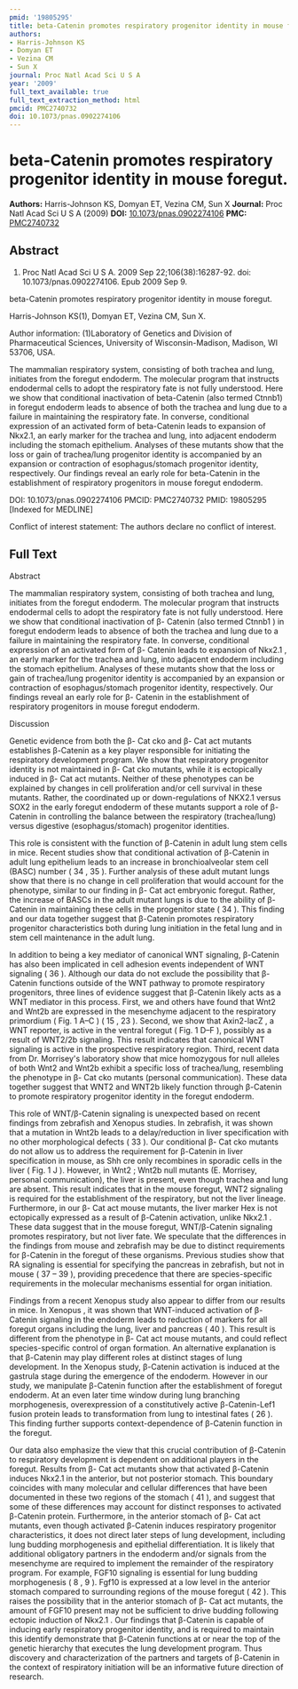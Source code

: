 ```yaml
---
pmid: '19805295'
title: beta-Catenin promotes respiratory progenitor identity in mouse foregut.
authors:
- Harris-Johnson KS
- Domyan ET
- Vezina CM
- Sun X
journal: Proc Natl Acad Sci U S A
year: '2009'
full_text_available: true
full_text_extraction_method: html
pmcid: PMC2740732
doi: 10.1073/pnas.0902274106
---
```


# beta-Catenin promotes respiratory progenitor identity in mouse foregut.
**Authors:** Harris-Johnson KS, Domyan ET, Vezina CM, Sun X
**Journal:** Proc Natl Acad Sci U S A (2009)
**DOI:** [10.1073/pnas.0902274106](https://doi.org/10.1073/pnas.0902274106)
**PMC:** [PMC2740732](https://www.ncbi.nlm.nih.gov/pmc/articles/PMC2740732/)

## Abstract

1. Proc Natl Acad Sci U S A. 2009 Sep 22;106(38):16287-92. doi: 
10.1073/pnas.0902274106. Epub 2009 Sep 9.

beta-Catenin promotes respiratory progenitor identity in mouse foregut.

Harris-Johnson KS(1), Domyan ET, Vezina CM, Sun X.

Author information:
(1)Laboratory of Genetics and Division of Pharmaceutical Sciences, University of 
Wisconsin-Madison, Madison, WI 53706, USA.

The mammalian respiratory system, consisting of both trachea and lung, initiates 
from the foregut endoderm. The molecular program that instructs endodermal cells 
to adopt the respiratory fate is not fully understood. Here we show that 
conditional inactivation of beta-Catenin (also termed Ctnnb1) in foregut 
endoderm leads to absence of both the trachea and lung due to a failure in 
maintaining the respiratory fate. In converse, conditional expression of an 
activated form of beta-Catenin leads to expansion of Nkx2.1, an early marker for 
the trachea and lung, into adjacent endoderm including the stomach epithelium. 
Analyses of these mutants show that the loss or gain of trachea/lung progenitor 
identity is accompanied by an expansion or contraction of esophagus/stomach 
progenitor identity, respectively. Our findings reveal an early role for 
beta-Catenin in the establishment of respiratory progenitors in mouse foregut 
endoderm.

DOI: 10.1073/pnas.0902274106
PMCID: PMC2740732
PMID: 19805295 [Indexed for MEDLINE]

Conflict of interest statement: The authors declare no conflict of interest.

## Full Text

Abstract

The mammalian respiratory system, consisting of both trachea and lung, initiates from the foregut endoderm. The molecular program that instructs endodermal cells to adopt the respiratory fate is not fully understood. Here we show that conditional inactivation of β- Catenin (also termed Ctnnb1 ) in foregut endoderm leads to absence of both the trachea and lung due to a failure in maintaining the respiratory fate. In converse, conditional expression of an activated form of β- Catenin leads to expansion of Nkx2.1 , an early marker for the trachea and lung, into adjacent endoderm including the stomach epithelium. Analyses of these mutants show that the loss or gain of trachea/lung progenitor identity is accompanied by an expansion or contraction of esophagus/stomach progenitor identity, respectively. Our findings reveal an early role for β- Catenin in the establishment of respiratory progenitors in mouse foregut endoderm.

Discussion

Genetic evidence from both the β- Cat cko and β- Cat act mutants establishes β-Catenin as a key player responsible for initiating the respiratory development program. We show that respiratory progenitor identity is not maintained in β- Cat cko mutants, while it is ectopically induced in β- Cat act mutants. Neither of these phenotypes can be explained by changes in cell proliferation and/or cell survival in these mutants. Rather, the coordinated up or down-regulations of NKX2.1 versus SOX2 in the early foregut endoderm of these mutants support a role of β-Catenin in controlling the balance between the respiratory (trachea/lung) versus digestive (esophagus/stomach) progenitor identities.

This role is consistent with the function of β-Catenin in adult lung stem cells in mice. Recent studies show that conditional activation of β-Catenin in adult lung epithelium leads to an increase in bronchioalveolar stem cell (BASC) number ( 34 , 35 ). Further analysis of these adult mutant lungs show that there is no change in cell proliferation that would account for the phenotype, similar to our finding in β- Cat act embryonic foregut. Rather, the increase of BASCs in the adult mutant lungs is due to the ability of β-Catenin in maintaining these cells in the progenitor state ( 34 ). This finding and our data together suggest that β-Catenin promotes respiratory progenitor characteristics both during lung initiation in the fetal lung and in stem cell maintenance in the adult lung.

In addition to being a key mediator of canonical WNT signaling, β-Catenin has also been implicated in cell adhesion events independent of WNT signaling ( 36 ). Although our data do not exclude the possibility that β-Catenin functions outside of the WNT pathway to promote respiratory progenitors, three lines of evidence suggest that β-Catenin likely acts as a WNT mediator in this process. First, we and others have found that Wnt2 and Wnt2b are expressed in the mesenchyme adjacent to the respiratory primordium ( Fig. 1 A–C ) ( 15 , 23 ). Second, we show that Axin2-lacZ , a WNT reporter, is active in the ventral foregut ( Fig. 1 D–F ), possibly as a result of WNT2/2b signaling. This result indicates that canonical WNT signaling is active in the prospective respiratory region. Third, recent data from Dr. Morrisey's laboratory show that mice homozygous for null alleles of both Wnt2 and Wnt2b exhibit a specific loss of trachea/lung, resembling the phenotype in β- Cat cko mutants (personal communication). These data together suggest that WNT2 and WNT2b likely function through β-Catenin to promote respiratory progenitor identity in the foregut endoderm.

This role of WNT/β-Catenin signaling is unexpected based on recent findings from zebrafish and Xenopus studies. In zebrafish, it was shown that a mutation in Wnt2b leads to a delay/reduction in liver specification with no other morphological defects ( 33 ). Our conditional β- Cat cko mutants do not allow us to address the requirement for β-Catenin in liver specification in mouse, as Shh cre only recombines in sporadic cells in the liver ( Fig. 1 J ). However, in Wnt2 ; Wnt2b null mutants (E. Morrisey, personal communication), the liver is present, even though trachea and lung are absent. This result indicates that in the mouse foregut, WNT2 signaling is required for the establishment of the respiratory, but not the liver lineage. Furthermore, in our β- Cat act mouse mutants, the liver marker Hex is not ectopically expressed as a result of β-Catenin activation, unlike Nkx2.1 . These data suggest that in the mouse foregut, WNT/β-Catenin signaling promotes respiratory, but not liver fate. We speculate that the differences in the findings from mouse and zebrafish may be due to distinct requirements for β-Catenin in the foregut of these organisms. Previous studies show that RA signaling is essential for specifying the pancreas in zebrafish, but not in mouse ( 37 – 39 ), providing precedence that there are species-specific requirements in the molecular mechanisms essential for organ initiation.

Findings from a recent Xenopus study also appear to differ from our results in mice. In Xenopus , it was shown that WNT-induced activation of β-Catenin signaling in the endoderm leads to reduction of markers for all foregut organs including the lung, liver and pancreas ( 40 ). This result is different from the phenotype in β- Cat act mouse mutants, and could reflect species-specific control of organ formation. An alternative explanation is that β-Catenin may play different roles at distinct stages of lung development. In the Xenopus study, β-Catenin activation is induced at the gastrula stage during the emergence of the endoderm. However in our study, we manipulate β-Catenin function after the establishment of foregut endoderm. At an even later time window during lung branching morphogenesis, overexpression of a constitutively active β-Catenin-Lef1 fusion protein leads to transformation from lung to intestinal fates ( 26 ). This finding further supports context-dependence of β-Catenin function in the foregut.

Our data also emphasize the view that this crucial contribution of β-Catenin to respiratory development is dependent on additional players in the foregut. Results from β- Cat act mutants show that activated β-Catenin induces Nkx2.1 in the anterior, but not posterior stomach. This boundary coincides with many molecular and cellular differences that have been documented in these two regions of the stomach ( 41 ), and suggest that some of these differences may account for distinct responses to activated β-Catenin protein. Furthermore, in the anterior stomach of β- Cat act mutants, even though activated β-Catenin induces respiratory progenitor characteristics, it does not direct later steps of lung development, including lung budding morphogenesis and epithelial differentiation. It is likely that additional obligatory partners in the endoderm and/or signals from the mesenchyme are required to implement the remainder of the respiratory program. For example, FGF10 signaling is essential for lung budding morphogenesis ( 8 , 9 ). Fgf10 is expressed at a low level in the anterior stomach compared to surrounding regions of the mouse foregut ( 42 ). This raises the possibility that in the anterior stomach of β- Cat act mutants, the amount of FGF10 present may not be sufficient to drive budding following ectopic induction of Nkx2.1 . Our findings that β-Catenin is capable of inducing early respiratory progenitor identity, and is required to maintain this identify demonstrate that β-Catenin functions at or near the top of the genetic hierarchy that executes the lung development program. Thus discovery and characterization of the partners and targets of β-Catenin in the context of respiratory initiation will be an informative future direction of research.
